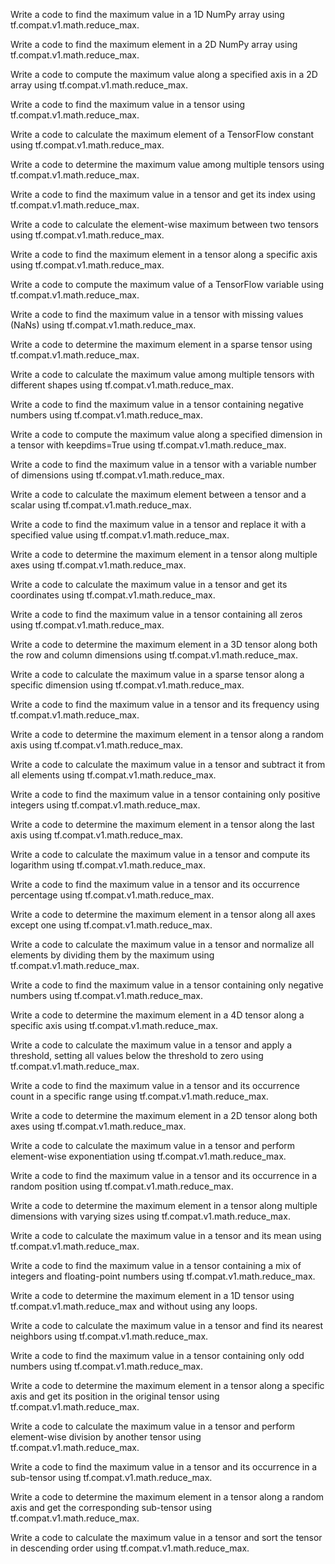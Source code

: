 
Write a code to find the maximum value in a 1D NumPy array using tf.compat.v1.math.reduce_max.

Write a code to find the maximum element in a 2D NumPy array using tf.compat.v1.math.reduce_max.

Write a code to compute the maximum value along a specified axis in a 2D array using tf.compat.v1.math.reduce_max.

Write a code to find the maximum value in a tensor using tf.compat.v1.math.reduce_max.

Write a code to calculate the maximum element of a TensorFlow constant using tf.compat.v1.math.reduce_max.

Write a code to determine the maximum value among multiple tensors using tf.compat.v1.math.reduce_max.

Write a code to find the maximum value in a tensor and get its index using tf.compat.v1.math.reduce_max.

Write a code to calculate the element-wise maximum between two tensors using tf.compat.v1.math.reduce_max.

Write a code to find the maximum element in a tensor along a specific axis using tf.compat.v1.math.reduce_max.

Write a code to compute the maximum value of a TensorFlow variable using tf.compat.v1.math.reduce_max.

Write a code to find the maximum value in a tensor with missing values (NaNs) using tf.compat.v1.math.reduce_max.

Write a code to determine the maximum element in a sparse tensor using tf.compat.v1.math.reduce_max.

Write a code to calculate the maximum value among multiple tensors with different shapes using tf.compat.v1.math.reduce_max.

Write a code to find the maximum value in a tensor containing negative numbers using tf.compat.v1.math.reduce_max.

Write a code to compute the maximum value along a specified dimension in a tensor with keepdims=True using tf.compat.v1.math.reduce_max.

Write a code to find the maximum value in a tensor with a variable number of dimensions using tf.compat.v1.math.reduce_max.

Write a code to calculate the maximum element between a tensor and a scalar using tf.compat.v1.math.reduce_max.

Write a code to find the maximum value in a tensor and replace it with a specified value using tf.compat.v1.math.reduce_max.

Write a code to determine the maximum element in a tensor along multiple axes using tf.compat.v1.math.reduce_max.

Write a code to calculate the maximum value in a tensor and get its coordinates using tf.compat.v1.math.reduce_max.

Write a code to find the maximum value in a tensor containing all zeros using tf.compat.v1.math.reduce_max.

Write a code to determine the maximum element in a 3D tensor along both the row and column dimensions using tf.compat.v1.math.reduce_max.

Write a code to calculate the maximum value in a sparse tensor along a specific dimension using tf.compat.v1.math.reduce_max.

Write a code to find the maximum value in a tensor and its frequency using tf.compat.v1.math.reduce_max.

Write a code to determine the maximum element in a tensor along a random axis using tf.compat.v1.math.reduce_max.

Write a code to calculate the maximum value in a tensor and subtract it from all elements using tf.compat.v1.math.reduce_max.

Write a code to find the maximum value in a tensor containing only positive integers using tf.compat.v1.math.reduce_max.

Write a code to determine the maximum element in a tensor along the last axis using tf.compat.v1.math.reduce_max.

Write a code to calculate the maximum value in a tensor and compute its logarithm using tf.compat.v1.math.reduce_max.

Write a code to find the maximum value in a tensor and its occurrence percentage using tf.compat.v1.math.reduce_max.

Write a code to determine the maximum element in a tensor along all axes except one using tf.compat.v1.math.reduce_max.

Write a code to calculate the maximum value in a tensor and normalize all elements by dividing them by the maximum using tf.compat.v1.math.reduce_max.

Write a code to find the maximum value in a tensor containing only negative numbers using tf.compat.v1.math.reduce_max.

Write a code to determine the maximum element in a 4D tensor along a specific axis using tf.compat.v1.math.reduce_max.

Write a code to calculate the maximum value in a tensor and apply a threshold, setting all values below the threshold to zero using tf.compat.v1.math.reduce_max.

Write a code to find the maximum value in a tensor and its occurrence count in a specific range using tf.compat.v1.math.reduce_max.

Write a code to determine the maximum element in a 2D tensor along both axes using tf.compat.v1.math.reduce_max.

Write a code to calculate the maximum value in a tensor and perform element-wise exponentiation using tf.compat.v1.math.reduce_max.

Write a code to find the maximum value in a tensor and its occurrence in a random position using tf.compat.v1.math.reduce_max.

Write a code to determine the maximum element in a tensor along multiple dimensions with varying sizes using tf.compat.v1.math.reduce_max.

Write a code to calculate the maximum value in a tensor and its mean using tf.compat.v1.math.reduce_max.

Write a code to find the maximum value in a tensor containing a mix of integers and floating-point numbers using tf.compat.v1.math.reduce_max.

Write a code to determine the maximum element in a 1D tensor using tf.compat.v1.math.reduce_max and without using any loops.

Write a code to calculate the maximum value in a tensor and find its nearest neighbors using tf.compat.v1.math.reduce_max.

Write a code to find the maximum value in a tensor containing only odd numbers using tf.compat.v1.math.reduce_max.

Write a code to determine the maximum element in a tensor along a specific axis and get its position in the original tensor using tf.compat.v1.math.reduce_max.

Write a code to calculate the maximum value in a tensor and perform element-wise division by another tensor using tf.compat.v1.math.reduce_max.

Write a code to find the maximum value in a tensor and its occurrence in a sub-tensor using tf.compat.v1.math.reduce_max.

Write a code to determine the maximum element in a tensor along a random axis and get the corresponding sub-tensor using tf.compat.v1.math.reduce_max.

Write a code to calculate the maximum value in a tensor and sort the tensor in descending order using tf.compat.v1.math.reduce_max.